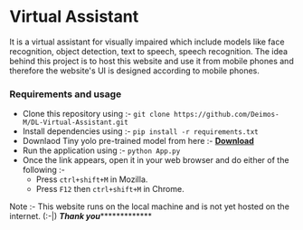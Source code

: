 # Virtual Assistant
It is a virtual assistant for visually impaired which include models like face recognition, object detection, text to speech, speech recognition. The idea behind this project is to host this website and use it from mobile phones and therefore the website's UI is designed according to mobile phones.

### Requirements and usage 
* Clone this repository using :- `git clone https://github.com/Deimos-M/DL-Virtual-Assistant.git`
* Install dependencies using :- `pip install -r requirements.txt`
* Downlaod Tiny yolo pre-trained model from here :- <a href="https://github.com/OlafenwaMoses/ImageAI/releases/download/1.0/yolo-tiny.h5">**Download**</a> 
* Run the application using :- `python App.py`
* Once the link appears, open it in your web browser and do either of the following  :- 
    * Press `ctrl+shift+M` in Mozilla.
    * Press `F12` then `ctrl+shift+M` in Chrome.

Note :- This website runs on the local machine and is not yet hosted on the internet. (:-|)
 *******************************Thank you********************************************

